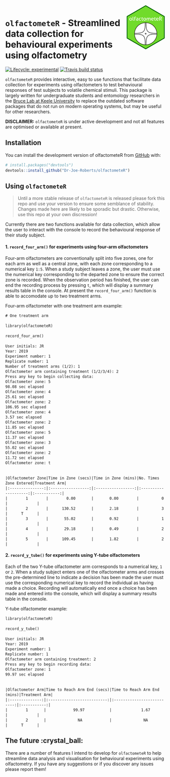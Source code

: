 
<!-- README.md is generated from README.Rmd. Please edit that file -->

<img width="120px" alt="olfactometeR logo" align="right" src="man/figures/logo.png">

# `olfactometeR` - Streamlined data collection for behavioural experiments using olfactometry

<!-- badges: start -->

[![Lifecycle:
experimental](https://img.shields.io/badge/lifecycle-experimental-orange.svg)](https://www.tidyverse.org/lifecycle/#experimental)
[![Travis build
status](https://travis-ci.org/Dr-Joe-Roberts/olfactometeR.svg?branch=master)](https://travis-ci.org/Dr-Joe-Roberts/olfactometeR)
<!-- badges: end -->

`olfactometeR` provides interactive, easy to use functions that
facilitate data collection for experiments using olfactometers to test
behavioural responses of test subjects to volatile chemical stimuli.
This package is largely written for undergraduate students and
entomology researchers in the [Bruce Lab at Keele
University](https://www.keele.ac.uk/lifesci/ourpeople/tobybruce/#research-and-scholarship)
to replace the outdated software packages that do not run on modern
operating systems, but may be useful for other researchers.

**DISCLAIMER:** `olfactometeR` is under active development and not all
features are optimised or available at present.

## Installation

You can install the development version of olfactometeR from
[GitHub](https://github.com/) with:

``` r
# install.packages("devtools")
devtools::install_github("Dr-Joe-Roberts/olfactometeR")
```

## Using `olfactometeR`

> Until a more stable release of `olfactometeR` is released please fork
> this repo and use your version to ensure some semblance of stability.
> Changes made here are likely to be sporadic but drastic. Otherwise,
> use this repo at your own discression\!

Currently there are two functions available for data collection, which
allow the user to interact with the console to record the behavioural
response of their study subject.

#### 1\. `record_four_arm()` for experiments using four-arm olfactometers

Four-arm olfactometers are conventionally split into five zones, one for
each arm as well as a central zone, with each zone corresponding to a
numerical key `1:5`. When a study subject leaves a zone, the user must
use the numerical key corresponding to the departed zone to ensure the
correct zone is recorded. When the observation period has finished, the
user can end the recording process by pressing `t`, which will display a
summary results table in the console. At present the `record_four_arm()`
function is able to accomodate up to two treatment arms.

Four-arm olfactometer with one treatment arm example:

    # One treatment arm
    
    library(olfactometeR)
    
    record_four_arm()
    
    User initials: JR
    Year: 2019
    Experiment number: 1
    Replicate number: 1
    Number of treatment arms (1/2): 1
    Olfactometer arm containing treatment (1/2/3/4): 2
    Press any key to begin collecting data:
    Olfactometer zone: 5
    98.08 sec elapsed
    Olfactometer zone: 4
    25.61 sec elapsed
    Olfactometer zone: 2
    106.95 sec elapsed
    Olfactometer zone: 4
    3.57 sec elapsed
    Olfactometer zone: 2
    11.85 sec elapsed
    Olfactometer zone: 5
    11.37 sec elapsed
    Olfactometer zone: 3
    55.02 sec elapsed
    Olfactometer zone: 2
    11.72 sec elapsed
    Olfactometer zone: t
    
    
    |Olfactometer Zone|Time in Zone (secs)|Time in Zone (mins)|No. Times Zone Entered|Treatment Arm|
    |:---------------:|:-----------------:|:-----------------:|:--------------------:|:-----------:|
    |        1        |        0.00       |       0.00        |          0           |             |
    |        2        |      130.52       |       2.18        |          3           |      T      |
    |        3        |       55.02       |       0.92        |          1           |             |
    |        4        |       29.18       |       0.49        |          2           |             |
    |        5        |      109.45       |       1.82        |          2           |             |

#### 2\. `record_y_tube()` for experiments using Y-tube olfactometers

Each of the two Y-tube olfactometer arm corresponds to a numerical key,
`1` or `2`. When a study subject enters one of the olfactometer arms and
crosses the pre-determined line to indicate a decision has been made the
user must use the corresponding numerical key to record the individual
as having made a choice. Recording will automatically end once a choice
has been made and entered into the console, which will display a summary
results table in the console.

Y-tube olfactometer example:

    library(olfactometeR)
    
    record_y_tube()
    
    User initials: JR
    Year: 2019
    Experiment number: 1
    Replicate number: 1
    Olfactometer arm containing treatment: 2
    Press any key to begin recording data:
    Olfactometer zone: 1
    99.97 sec elapsed
    
    
    |Olfactometer Arm|Time to Reach Arm End (secs)|Time to Reach Arm End (mins)|Treatment Arm|
    |:--------------:|:--------------------------:|:--------------------------:|:-----------:|
    |        1       |            99.97           |             1.67           |             |
    |        2       |              NA            |              NA            |      T      |

## The future :crystal\_ball:

There are a number of features I intend to develop for `olfactometeR` to
help streamline data analysis and visualisation for behavioural
experiments using olfactometry. If you have any suggestions or if you
discover any issues please report them\!
